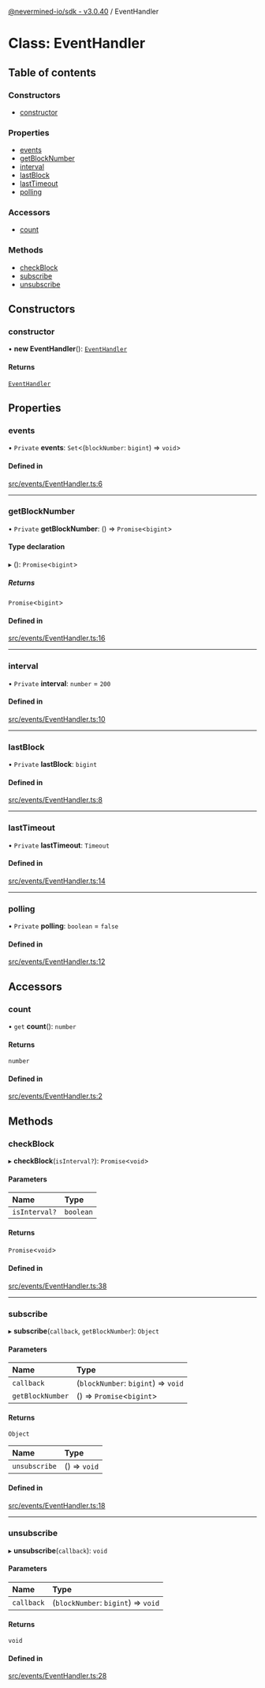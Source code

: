 [@nevermined-io/sdk - v3.0.40](../code-reference.md) / EventHandler

# Class: EventHandler

## Table of contents

### Constructors

- [constructor](EventHandler.md#constructor)

### Properties

- [events](EventHandler.md#events)
- [getBlockNumber](EventHandler.md#getblocknumber)
- [interval](EventHandler.md#interval)
- [lastBlock](EventHandler.md#lastblock)
- [lastTimeout](EventHandler.md#lasttimeout)
- [polling](EventHandler.md#polling)

### Accessors

- [count](EventHandler.md#count)

### Methods

- [checkBlock](EventHandler.md#checkblock)
- [subscribe](EventHandler.md#subscribe)
- [unsubscribe](EventHandler.md#unsubscribe)

## Constructors

### constructor

• **new EventHandler**(): [`EventHandler`](EventHandler.md)

#### Returns

[`EventHandler`](EventHandler.md)

## Properties

### events

• `Private` **events**: `Set`\<(`blockNumber`: `bigint`) => `void`\>

#### Defined in

[src/events/EventHandler.ts:6](https://github.com/nevermined-io/sdk-js/blob/b5e55eab9d0ebcc9023ac5ea2d4b30a77616251e/src/events/EventHandler.ts#L6)

---

### getBlockNumber

• `Private` **getBlockNumber**: () => `Promise`\<`bigint`\>

#### Type declaration

▸ (): `Promise`\<`bigint`\>

##### Returns

`Promise`\<`bigint`\>

#### Defined in

[src/events/EventHandler.ts:16](https://github.com/nevermined-io/sdk-js/blob/b5e55eab9d0ebcc9023ac5ea2d4b30a77616251e/src/events/EventHandler.ts#L16)

---

### interval

• `Private` **interval**: `number` = `200`

#### Defined in

[src/events/EventHandler.ts:10](https://github.com/nevermined-io/sdk-js/blob/b5e55eab9d0ebcc9023ac5ea2d4b30a77616251e/src/events/EventHandler.ts#L10)

---

### lastBlock

• `Private` **lastBlock**: `bigint`

#### Defined in

[src/events/EventHandler.ts:8](https://github.com/nevermined-io/sdk-js/blob/b5e55eab9d0ebcc9023ac5ea2d4b30a77616251e/src/events/EventHandler.ts#L8)

---

### lastTimeout

• `Private` **lastTimeout**: `Timeout`

#### Defined in

[src/events/EventHandler.ts:14](https://github.com/nevermined-io/sdk-js/blob/b5e55eab9d0ebcc9023ac5ea2d4b30a77616251e/src/events/EventHandler.ts#L14)

---

### polling

• `Private` **polling**: `boolean` = `false`

#### Defined in

[src/events/EventHandler.ts:12](https://github.com/nevermined-io/sdk-js/blob/b5e55eab9d0ebcc9023ac5ea2d4b30a77616251e/src/events/EventHandler.ts#L12)

## Accessors

### count

• `get` **count**(): `number`

#### Returns

`number`

#### Defined in

[src/events/EventHandler.ts:2](https://github.com/nevermined-io/sdk-js/blob/b5e55eab9d0ebcc9023ac5ea2d4b30a77616251e/src/events/EventHandler.ts#L2)

## Methods

### checkBlock

▸ **checkBlock**(`isInterval?`): `Promise`\<`void`\>

#### Parameters

| Name          | Type      |
| :------------ | :-------- |
| `isInterval?` | `boolean` |

#### Returns

`Promise`\<`void`\>

#### Defined in

[src/events/EventHandler.ts:38](https://github.com/nevermined-io/sdk-js/blob/b5e55eab9d0ebcc9023ac5ea2d4b30a77616251e/src/events/EventHandler.ts#L38)

---

### subscribe

▸ **subscribe**(`callback`, `getBlockNumber`): `Object`

#### Parameters

| Name             | Type                                |
| :--------------- | :---------------------------------- |
| `callback`       | (`blockNumber`: `bigint`) => `void` |
| `getBlockNumber` | () => `Promise`\<`bigint`\>         |

#### Returns

`Object`

| Name          | Type         |
| :------------ | :----------- |
| `unsubscribe` | () => `void` |

#### Defined in

[src/events/EventHandler.ts:18](https://github.com/nevermined-io/sdk-js/blob/b5e55eab9d0ebcc9023ac5ea2d4b30a77616251e/src/events/EventHandler.ts#L18)

---

### unsubscribe

▸ **unsubscribe**(`callback`): `void`

#### Parameters

| Name       | Type                                |
| :--------- | :---------------------------------- |
| `callback` | (`blockNumber`: `bigint`) => `void` |

#### Returns

`void`

#### Defined in

[src/events/EventHandler.ts:28](https://github.com/nevermined-io/sdk-js/blob/b5e55eab9d0ebcc9023ac5ea2d4b30a77616251e/src/events/EventHandler.ts#L28)
